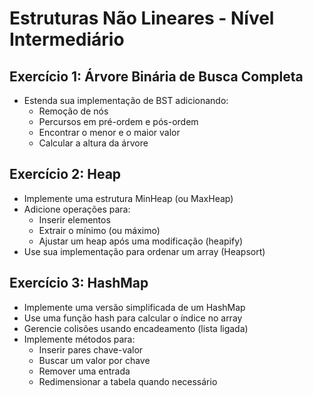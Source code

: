 # Estruturas Não Lineares - Nível Intermediário

## Exercício 1: Árvore Binária de Busca Completa
- Estenda sua implementação de BST adicionando:
    - Remoção de nós
    - Percursos em pré-ordem e pós-ordem
    - Encontrar o menor e o maior valor
    - Calcular a altura da árvore

## Exercício 2: Heap
- Implemente uma estrutura MinHeap (ou MaxHeap)
- Adicione operações para:
    - Inserir elementos
    - Extrair o mínimo (ou máximo)
    - Ajustar um heap após uma modificação (heapify)
- Use sua implementação para ordenar um array (Heapsort)

## Exercício 3: HashMap
- Implemente uma versão simplificada de um HashMap
- Use uma função hash para calcular o índice no array
- Gerencie colisões usando encadeamento (lista ligada)
- Implemente métodos para:
    - Inserir pares chave-valor
    - Buscar um valor por chave
    - Remover uma entrada
    - Redimensionar a tabela quando necessário